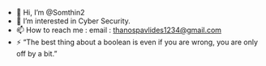 - 👋 Hi, I’m @Somthin2
- 👀 I’m interested in Cyber Security.
- 📫 How to reach me :
               email : thanospavlides1234@gmail.com 
- ⚡ “The best thing about a boolean is even if you are wrong, you are only off by a bit.”

<!---
Somthin2/Somthin2 is a ✨ special ✨ repository because its `README.md` (this file) appears on your GitHub profile.
You can click the Preview link to take a look at your changes.
--->
